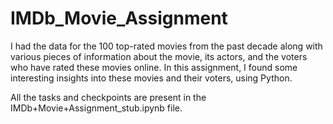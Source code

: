 # IMDb_Movie_Assignment

I had the data for the 100 top-rated movies from the past decade along with various pieces of information about the movie, its actors, and the voters who have rated these movies online. In this assignment, I found some interesting insights into these movies and their voters, using Python.

All the tasks and checkpoints are present in the IMDb+Movie+Assignment_stub.ipynb file.
